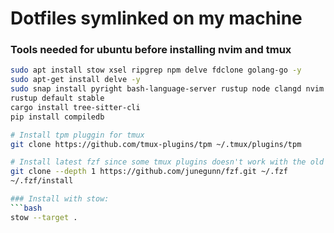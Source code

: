 # Dotfiles symlinked on my machine

### Tools needed for ubuntu before installing nvim and tmux
``` bash
sudo apt install stow xsel ripgrep npm delve fdclone golang-go -y
sudo apt-get install delve -y
sudo snap install pyright bash-language-server rustup node clangd nvim --classic
rustup default stable
cargo install tree-sitter-cli
pip install compiledb

# Install tpm pluggin for tmux
git clone https://github.com/tmux-plugins/tpm ~/.tmux/plugins/tpm

# Install latest fzf since some tmux plugins doesn't work with the old version
git clone --depth 1 https://github.com/junegunn/fzf.git ~/.fzf
~/.fzf/install

### Install with stow:
```bash
stow --target .
```

